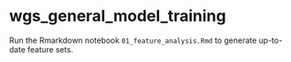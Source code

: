 # wgs_general_model_training

Run the Rmarkdown notebook `01_feature_analysis.Rmd` to generate up-to-date feature sets.

